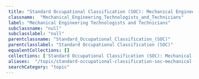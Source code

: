 ```yaml
--- 
 title: "Standard Occupational Classification (SOC): Mechanical Engineering Technologists and Technicians" 
 classname:  "Mechanical_Engineering_Technologists_and_Technicians" 
 label: "Mechanical Engineering Technologists and Technicians" 
 subclassname: "null" 
 subclasslabel: "null" 
 parentclassname: "Standard_Occupational_Classification_(SOC)" 
 parentclasslabel: "Standard Occupational Classification (SOC)" 
 equalentCollections: [] 
 collections: ['Standard Occupational Classification (SOC): Mechanical Engineering Technologists and Technicians']
 aliases:  "/topic/standard-occupational-classification-soc-mechanical-engineering-technologists-and-technicians"  
 searchCategory: "topic" 
---
```

